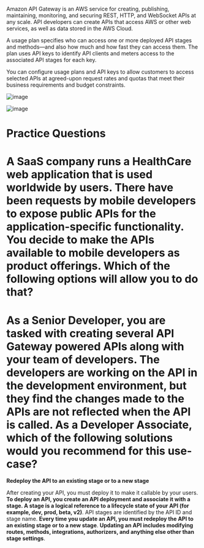 Amazon API Gateway is an AWS service for creating, publishing, maintaining, monitoring, and securing REST, HTTP, and WebSocket APIs at any scale. API developers can create APIs that access AWS or other web services, as well as data stored in the AWS Cloud.
  
A usage plan specifies who can access one or more deployed API stages and methods—and also how much and how fast they can access them. The plan uses API keys to identify API clients and meters access to the associated API stages for each key.

You can configure usage plans and API keys to allow customers to access selected APIs at agreed-upon request rates and quotas that meet their business requirements and budget constraints.
  
  ![image](https://user-images.githubusercontent.com/44325167/129881859-4a5697e0-f0e7-41f0-9be2-24771572c44e.png)

![image](https://user-images.githubusercontent.com/44325167/129897918-39b8189e-ff0f-4e31-8506-d99e239a7c0b.png)


# Practice Questions

# A SaaS company runs a HealthCare web application that is used worldwide by users. There have been requests by mobile developers to expose public APIs for the application-specific functionality. You decide to make the APIs available to mobile developers as product offerings. Which of the following options will allow you to do that?

# As a Senior Developer, you are tasked with creating several API Gateway powered APIs along with your team of developers. The developers are working on the API in the development environment, but they find the changes made to the APIs are not reflected when the API is called. As a Developer Associate, which of the following solutions would you recommend for this use-case?

**Redeploy the API to an existing stage or to a new stage**

After creating your API, you must deploy it to make it callable by your users. **To deploy an API, you create an API deployment and associate it with a stage. A stage is a logical reference to a lifecycle state of your API (for example, dev, prod, beta, v2)**. API stages are identified by the API ID and stage name. **Every time you update an API, you must redeploy the API to an existing stage or to a new stage**. **Updating an API includes modifying routes, methods, integrations, authorizers, and anything else other than stage settings**.
